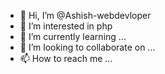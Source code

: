 - 👋 Hi, I’m @Ashish-webdevloper
- 👀 I’m interested in php
- 🌱 I’m currently learning ...
- 💞️ I’m looking to collaborate on ...
- 📫 How to reach me ...

<!---
Ashish-webdevloper/Ashish-webdevloper is a ✨ special ✨ repository because its `README.md` (this file) appears on your GitHub profile.
You can click the Preview link to take a look at your changes.
--->
